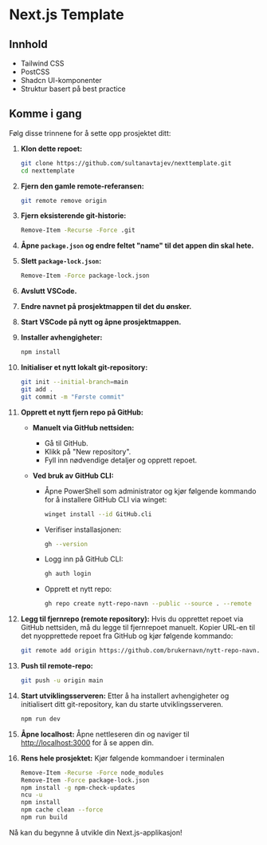 # Next.js Template

## Innhold
- Tailwind CSS
- PostCSS
- Shadcn UI-komponenter
- Struktur basert på best practice

## Komme i gang

Følg disse trinnene for å sette opp prosjektet ditt:

1. **Klon dette repoet:**
    ```sh
    git clone https://github.com/sultanavtajev/nexttemplate.git
    cd nexttemplate
    ```

2. **Fjern den gamle remote-referansen:**
    ```sh
    git remote remove origin
    ```

3. **Fjern eksisterende git-historie:**
    ```sh
    Remove-Item -Recurse -Force .git
    ```

4. **Åpne `package.json` og endre feltet "name" til det appen din skal hete.**

5. **Slett `package-lock.json`:**
    ```sh
    Remove-Item -Force package-lock.json
    ```

6. **Avslutt VSCode.**

7. **Endre navnet på prosjektmappen til det du ønsker.**

8. **Start VSCode på nytt og åpne prosjektmappen.**

9. **Installer avhengigheter:**
    ```sh
    npm install
    ```

10. **Initialiser et nytt lokalt git-repository:**
    ```sh
    git init --initial-branch=main
    git add .
    git commit -m "Første commit"
    ```

11. **Opprett et nytt fjern repo på GitHub:**

    - **Manuelt via GitHub nettsiden:**
      - Gå til GitHub.
      - Klikk på "New repository".
      - Fyll inn nødvendige detaljer og opprett repoet.

    - **Ved bruk av GitHub CLI:**
      - Åpne PowerShell som administrator og kjør følgende kommando for å installere GitHub CLI via winget:
        ```sh
        winget install --id GitHub.cli
        ```
      - Verifiser installasjonen:
        ```sh
        gh --version
        ```
      - Logg inn på GitHub CLI:
        ```sh
        gh auth login
        ```
      - Opprett et nytt repo:
        ```sh
        gh repo create nytt-repo-navn --public --source . --remote
        ```

12. **Legg til fjernrepo (remote repository):**
    Hvis du opprettet repoet via GitHub nettsiden, må du legge til fjernrepoet manuelt. Kopier URL-en til det nyopprettede repoet fra GitHub og kjør følgende kommando:
    ```sh
    git remote add origin https://github.com/brukernavn/nytt-repo-navn.git
    ```

13. **Push til remote-repo:**
    ```sh
    git push -u origin main
    ```

14. **Start utviklingsserveren:**
    Etter å ha installert avhengigheter og initialisert ditt git-repository, kan du starte utviklingsserveren.
    ```sh
    npm run dev
    ```

15. **Åpne localhost:**
    Åpne nettleseren din og naviger til [http://localhost:3000](http://localhost:3000) for å se appen din.

16. **Rens hele prosjektet:**
    Kjør følgende kommandoer i terminalen
    ```sh
    Remove-Item -Recurse -Force node_modules
    Remove-Item -Force package-lock.json
    npm install -g npm-check-updates
    ncu -u
    npm install
    npm cache clean --force
    npm run build
    ```

Nå kan du begynne å utvikle din Next.js-applikasjon!
